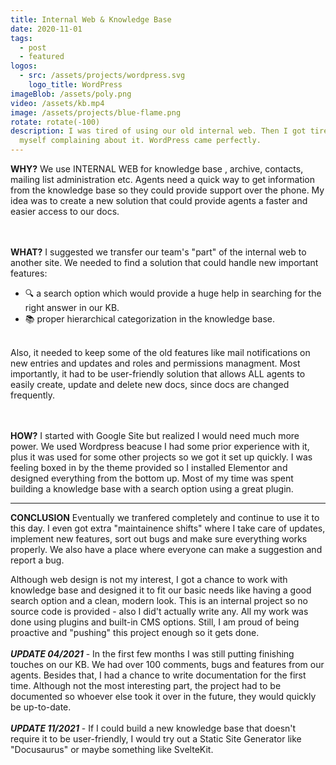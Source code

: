 ```yaml
---
title: Internal Web & Knowledge Base
date: 2020-11-01
tags:
  - post
  - featured
logos:
  - src: /assets/projects/wordpress.svg
    logo_title: WordPress
imageBlob: /assets/poly.png
video: /assets/kb.mp4
image: /assets/projects/blue-flame.png
rotate: rotate(-100)
description: I was tired of using our old internal web. Then I got tired of
  myself complaining about it. WordPress came perfectly.
---
```


__WHY?__
We use INTERNAL WEB for knowledge base , archive, contacts, mailing list administration etc. Agents need a quick way to get information from the knowledge base so they could provide support over the phone. My idea was to create a new solution that could provide agents a faster and easier access to our docs.

\
\
__WHAT?__
I suggested we transfer our team's "part" of the internal web to another site. We needed to find a solution that could handle new important features: 

- 🔍 a search option which would provide a huge help in searching for the right answer in our KB.
- 📚 proper hierarchical categorization in the knowledge base.

\
Also, it needed to keep some of the old features like mail notifications on new entries and updates and roles and permissions managment. Most importantly, it had to be user-friendly solution that allows ALL agents to easily create, update and delete new docs, since docs are changed frequently.

\
\
__HOW?__
I started with Google Site but realized I would need much more power. We used Wordpress beacuse I had some prior experience with it, plus it was used for some other projects so we got it set up quickly. I was feeling boxed in by the theme provided so I installed Elementor and designed everything from the bottom up. Most of my time was spent building a knowledge base with a search option using a great plugin. 

---
__CONCLUSION__
Eventually we tranfered completely and continue to use it to this day. I even got extra "maintainence shifts" where I take care of updates, implement new features, sort out bugs and make sure everything works properly. We also have a place where everyone can make a suggestion and report a bug.

Although web design is not my interest, I got a chance to work with knowledge base and designed it to fit our basic needs like having a good search option and a clean, modern look. This is an internal project so no source code is provided - also I did't actually write any. All my work was done using plugins and built-in CMS options. Still, I am proud of being proactive and "pushing" this project enough so it gets done.
\
\
**_UPDATE 04/2021_** - In the first few months I was still putting finishing touches on our KB. We had over 100 comments, bugs and features from our agents. 
Besides that, I had a chance to write documentation for the first time. Although not the most interesting part, the project had to be documented so whoever else took it over in the future, they would quickly be up-to-date.   
\
**_UPDATE 11/2021_** - 
If I could build a new knowledge base that doesn't require it to be user-friendly, I would try out a Static Site Generator like "Docusaurus" or maybe something like SvelteKit. 
